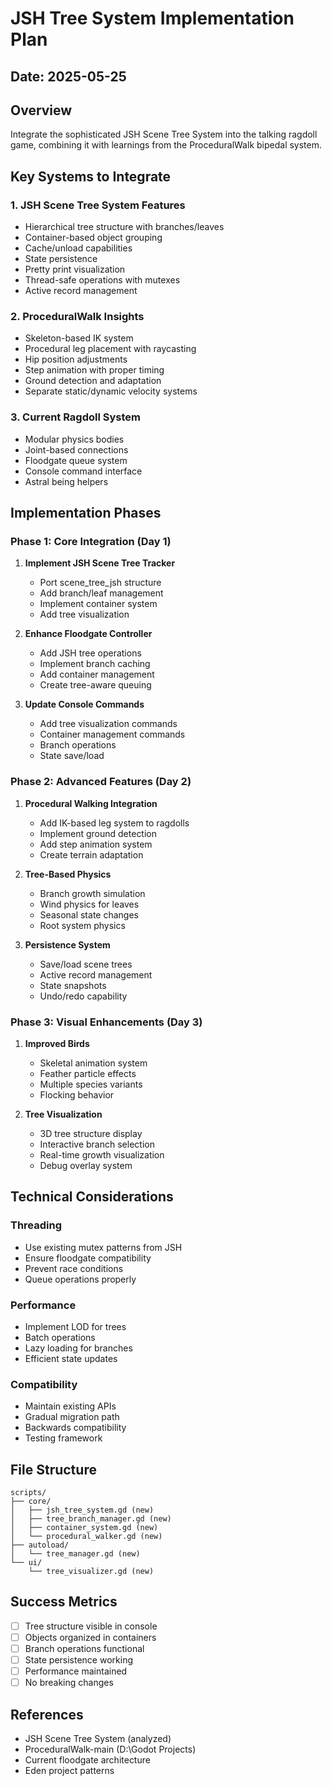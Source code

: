 # JSH Tree System Implementation Plan
## Date: 2025-05-25

## Overview
Integrate the sophisticated JSH Scene Tree System into the talking ragdoll game, combining it with learnings from the ProceduralWalk bipedal system.

## Key Systems to Integrate

### 1. **JSH Scene Tree System Features**
- Hierarchical tree structure with branches/leaves
- Container-based object grouping
- Cache/unload capabilities
- State persistence
- Pretty print visualization
- Thread-safe operations with mutexes
- Active record management

### 2. **ProceduralWalk Insights**
- Skeleton-based IK system
- Procedural leg placement with raycasting
- Hip position adjustments
- Step animation with proper timing
- Ground detection and adaptation
- Separate static/dynamic velocity systems

### 3. **Current Ragdoll System**
- Modular physics bodies
- Joint-based connections
- Floodgate queue system
- Console command interface
- Astral being helpers

## Implementation Phases

### Phase 1: Core Integration (Day 1)
1. **Implement JSH Scene Tree Tracker**
   - Port scene_tree_jsh structure
   - Add branch/leaf management
   - Implement container system
   - Add tree visualization

2. **Enhance Floodgate Controller**
   - Add JSH tree operations
   - Implement branch caching
   - Add container management
   - Create tree-aware queuing

3. **Update Console Commands**
   - Add tree visualization commands
   - Container management commands
   - Branch operations
   - State save/load

### Phase 2: Advanced Features (Day 2)
1. **Procedural Walking Integration**
   - Add IK-based leg system to ragdolls
   - Implement ground detection
   - Add step animation system
   - Create terrain adaptation

2. **Tree-Based Physics**
   - Branch growth simulation
   - Wind physics for leaves
   - Seasonal state changes
   - Root system physics

3. **Persistence System**
   - Save/load scene trees
   - Active record management
   - State snapshots
   - Undo/redo capability

### Phase 3: Visual Enhancements (Day 3)
1. **Improved Birds**
   - Skeletal animation system
   - Feather particle effects
   - Multiple species variants
   - Flocking behavior

2. **Tree Visualization**
   - 3D tree structure display
   - Interactive branch selection
   - Real-time growth visualization
   - Debug overlay system

## Technical Considerations

### Threading
- Use existing mutex patterns from JSH
- Ensure floodgate compatibility
- Prevent race conditions
- Queue operations properly

### Performance
- Implement LOD for trees
- Batch operations
- Lazy loading for branches
- Efficient state updates

### Compatibility
- Maintain existing APIs
- Gradual migration path
- Backwards compatibility
- Testing framework

## File Structure
```
scripts/
├── core/
│   ├── jsh_tree_system.gd (new)
│   ├── tree_branch_manager.gd (new)
│   ├── container_system.gd (new)
│   └── procedural_walker.gd (new)
├── autoload/
│   └── tree_manager.gd (new)
└── ui/
    └── tree_visualizer.gd (new)
```

## Success Metrics
- [ ] Tree structure visible in console
- [ ] Objects organized in containers
- [ ] Branch operations functional
- [ ] State persistence working
- [ ] Performance maintained
- [ ] No breaking changes

## References
- JSH Scene Tree System (analyzed)
- ProceduralWalk-main (D:\Godot Projects\)
- Current floodgate architecture
- Eden project patterns